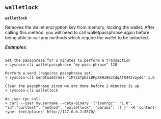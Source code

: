 ## **`walletlock`**

**`walletlock`**

Removes the wallet encryption key from memory, locking the wallet.
After calling this method, you will need to call walletpassphrase again
before being able to call any methods which require the wallet to be unlocked.





***Examples:***

```

Set the passphrase for 2 minutes to perform a transaction
> syscoin-cli walletpassphrase "my pass phrase" 120

Perform a send (requires passphrase set)
> syscoin-cli sendtoaddress "1M72Sfpbz1BPpXFHz9m3CdqATR44Jvaydd" 1.0

Clear the passphrase since we are done before 2 minutes is up
> syscoin-cli walletlock 

As json rpc call
> curl --user myusername --data-binary '{"jsonrpc": "1.0", "id":"curltest", "method": "walletlock", "params": [] }' -H 'content-type: text/plain;' http://127.0.0.1:8370/
```
